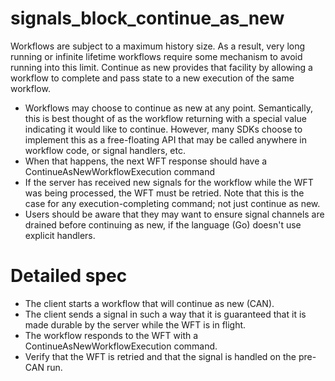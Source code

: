 # signals_block_continue_as_new

Workflows are subject to a maximum history size. As a result, very long running or
infinite lifetime workflows require some mechanism to avoid running into this limit.
Continue as new provides that facility by allowing a workflow to complete and pass
state to a new execution of the same workflow.

* Workflows may choose to continue as new at any point. Semantically, this is best thought
  of as the workflow returning with a special value indicating it would like to continue.
  However, many SDKs choose to implement this as a free-floating API that may be called anywhere
  in workflow code, or signal handlers, etc.
* When that happens, the next WFT response should have a ContinueAsNewWorkflowExecution command
* If the server has received new signals for the workflow while the WFT was being processed, the WFT must be
  retried. Note that this is the case for any execution-completing command; not just continue as new.
* Users should be aware that they may want to ensure signal channels are drained before
  continuing as new, if the language (Go) doesn't use explicit handlers.


# Detailed spec

* The client starts a workflow that will continue as new (CAN).
* The client sends a signal in such a way that it is guaranteed that it is made durable by the server while the WFT is in flight.
* The workflow responds to the WFT with a ContinueAsNewWorkflowExecution command.
* Verify that the WFT is retried and that the signal is handled on the pre-CAN run.
